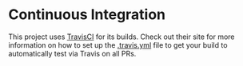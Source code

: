 # Continuous Integration

This project uses [TravisCI] for its builds. Check out their site for more information on how to set up the
[.travis.yml] file to get your build to automatically test via Travis on all PRs.

[TravisCI]: https://travis-ci.com/
[.travis.yml]: ../.travis.yml